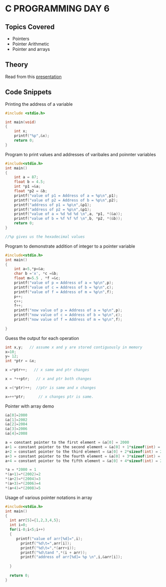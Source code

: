 # C PROGRAMMING DAY 6

## Topics Covered

* Pointers
* Pointer Arithmetic
* Pointer and arrays

## Theory

Read from this [presentation](https://github.com/RIBTAS007/GS-EOP-C-programming/blob/master/Day%206/C%20PROGRAMMING%20DAY%206.pptx?raw=true)

## Code Snippets

Printing the address of a variable

```c
#include <stdio.h>

int main(void) 
{
	int x;
	printf("%p",&x);
	return 0;
}
```

Program to print values and addresses of varibales and poinnter variables

```c
#include<stdio.h>
int main()
{
	int a = 87;
	float b = 4.5;
	int *p1 =&a;
	float *p2 = &b;
	printf("value of p1 = Address of a = %p\n",p1);
	printf("value of p2 = Address of b = %p\n",p2);
	printf("address of p1 = %p\n",&p1);
	printf("address of p2 = %p\n",&p1);
	printf("value of a = %d %d %d \n",a, *p1, *(&a));
	printf("value of b = %f %f %f \n",b, *p2, *(&b));
	return 0;
}

//%p gives us the hexadecimal values
```

Program to demonstrate addition of integer to a pointer variable

```c
#include<stdio.h>
int main()
{
	int a=5,*p=&a;
	char b ='x', *c =&b;
	float m=5.5 , *f =&c;
	printf("value of p = Address of a = %p\n",p);
	printf("value of c = Address of b = %p\n",c);
	printf("value of f = Address of m = %p\n",f);
	p++;
	c++;
	f++;
	printf("now value of p = Address of a = %p\n",p);
	printf("now value of c = Address of b = %p\n",c);
	printf("now value of f = Address of m = %p\n",f);
	
}
```

Guess the output for each operation

```c
int x,y;   // assume x and y are stored contiguously in memory
x=10;
y= 12;
int *ptr = &x;

x =*ptr++;   // x same and ptr changes

x = *++ptr;   // x and ptr both changes

x =(*ptr)++;  //ptr is same and x changes

x=++*ptr;      // x changes ptr is same.
```

Pointer with array demo

```c
&a[0]=2000
&a[1]=2002
&a[2]=2004
&a[3]=2006
&a[4]=2008

a = constant pointer to the first element = &a[0] = 2000
a+1 = constant pointer to the second element = &a[0] + 1*sizeof(int) = 2000 + 2 =2002
a+2 = constant pointer to the third element = &a[0] + 2*sizeof(int) = 2000 + 4 =2004
a+3 = constant pointer to the fourth element = &a[0] + 3*sizeof(int) = 2000 + 6 =2006
a+4 = constant pointer to the fifth element = &a[0] + 4*sizeof(int) = 2000 + 8 =2008

*a = *2000 = 1
*(a+1)=*(2002)=2
*(a+2)=*(2004)=3
*(a+3)=*(2006)=4
*(a+4)=*(2008)=5
```

Usage of various pointer notations in array

```c
#include<stdio.h>
int main()
{
  int arr[5]={1,2,3,4,5};
  int i=0;
  for(i-0;i<5;i++)
  {
     printf("value of arr[%d]=",i);
	   printf("%d\t=",arr[i]);
	   printf("%d\t=",*(arr+i));
	   printf("%d\tand ",*(i + arr));
	   printf("address of arr[%d]= %p \n",i,&arr[i]);
	 
  }
  
  return 0;
}
```

